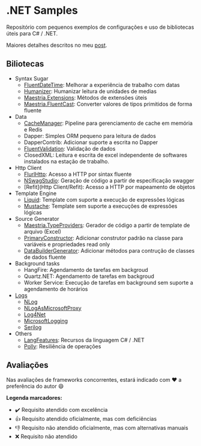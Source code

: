 # .NET Samples

Repositório com pequenos exemplos de configurações e uso de bibliotecas úteis para C# / .NET.

Maiores detalhes descritos no meu [post](https://fabionaspolini.medium.com/bibliotecas-para-incrementar-a-produtividade-em-c-net-52749e9329d3).

## Biliotecas

- Syntax Sugar
  - [FluentDateTime](Syntax-Sugar/FluentDateTime): Melhorar a experiência de trabalho com datas
  - [Humanizer](Syntax-Sugar/Humanizer): Humanizar leitura de unidades de medias
  - [Maestria.Extensions](Syntax-Sugar/MaestriaExtensions): Métodos de extensões úteis
  - [Maestria.FluentCast](Syntax-Sugar/MaestriaFluentCast): Converter valores de tipos primitidos de forma fluente
- Data
  - [CacheManager](Data/CacheManager): Pipeline para gerenciamento de cache em memória e Redis
  - Dapper: Simples ORM pequeno para leitura de dados
  - DapperContrib: Adicionar suporte a escrita no Dapper
  - [FluentValidation](Data/FluentValidation): Validação de dados
  - ClosedXML: Leitura e escrita de excel independente de softwares instalados na estação de trabalho.
- Http Client
  - [FlurlHttp](Http-Client/FlurlHttp): Acesso a HTTP por sintax fluente
  - [NSwagStudio](Http-Client/NSwagStudio): Geração de código a partir de especificação swagger
  - [Refit](Http Client/Refit): Acesso a HTTP por mapeamento de objetos
- Template Engine
  - [Liquid](Template-Engine/Liquid): Template com suporte a execução de expressões lógicas
  - [Mustache](Template-Engine/Mustache): Template sem suporte a execuções de expressões lógicas
- Source Generator
  - [Maestria.TypeProviders](Source-Generator/MaestriaTypeProviders): Gerador de código a partir de template de arquivo (Excel)
  - [PrimaryConstructor](Source-Generator/PrimaryConstructor): Adicionar construtor padrão na classe para variáveis e propriedades read only
  - [DataBuilderGenerator](Source-Generator/DataBuilderGenerator): Adicionar métodos para contrução de classes de dados fluente
- Background tasks
  - HangFire: Agendamento de tarefas em backgroud
  - Quartz.NET: Agendamento de tarefas em backgroud
  - Worker Service: Execução de tarefas em background sem suporte a agendamento de horários
- [Logs](Logs/README.md)
  - [NLog](Logs/NLog)
  - [NLogAsMicrosoftProxy](Logs/NLogAsMicrosoftProxy)
  - [Log4Net](Logs/Log4Net)
  - [MicrosoftLogging](Logs/MicrosoftLogging)
  - [Serilog](Logs/Serilog)
- Others
  - [LangFeatures](Others/LangFeatures): Recursos da linguagem C# / .NET
  - [Polly](Others/Polly): Resiliência de operações


## Avaliações

Nas avaliações de frameworks concorrentes, estará indicado com :heart: a preferência do autor :smile:

**Legenda marcadores:**

- :heavy_check_mark: Requisito atendido com excelência
- :+1: Requisito atendido oficialmente, mas com deficiências
- :-1: Requisito não atendido oficialmente, mas com alternativas manuais
- :x: Requisito não atendido
